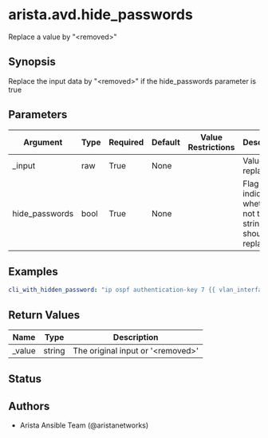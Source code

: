 # arista.avd.hide_passwords

Replace a value by \"\<removed\>\"

## Synopsis

Replace the input data by \"\<removed\>\" if the hide\_passwords parameter is true

## Parameters

| Argument | Type | Required | Default | Value Restrictions | Description |
| -------- | ---- | -------- | ------- | ------------------ | ----------- |
| _input | raw | True | None |  | Value to replace\. |
| hide_passwords | bool | True | None |  | Flag to indicate whether or not the string should be replaced\. |

## Examples

```yaml
cli_with_hidden_password: "ip ospf authentication-key 7 {{ vlan_interface.ospf_authentication_key | arista.avd.hide_passwords(true) }}"
```

## Return Values

| Name | Type | Description |
| ---- | ---- | ----------- |
| _value | string | The original input or \'\<removed\>\' |

## Status

## Authors

- Arista Ansible Team (@aristanetworks)
